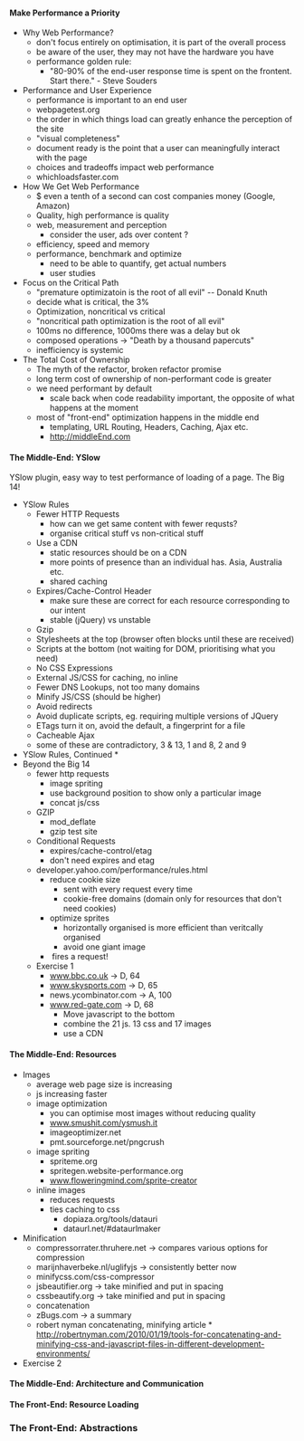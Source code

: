 #### Make Performance a Priority
* Why Web Performance?
  * don't focus entirely on optimisation, it is part of the overall process
  * be aware of the user, they may not have the hardware you have
  * performance golden rule:
    * "80-90% of the end-user response time is spent on the frontent. Start there." - Steve Souders
* Performance and User Experience
  * performance is important to an end user
  * webpagetest.org
  * the order in which things load can greatly enhance the perception of the site
  * "visual completeness"
  * document ready is the point that a user can meaningfully interact with the page
  * choices and tradeoffs impact web performance
  * whichloadsfaster.com
* How We Get Web Performance
  * $ even a tenth of a second can  cost companies money (Google, Amazon)
  * Quality, high performance is quality
  * web, measurement and perception
    * consider the user, ads over content ?
  * efficiency, speed and memory
  * performance, benchmark and optimize
    * need to be able to quantify, get actual numbers
    * user studies
* Focus on the Critical Path
  * "premature optimizatoin is the root of all evil" -- Donald Knuth
  * decide what is critical, the 3%
  * Optimization, noncritical vs critical
  * "noncritical path optimization is the root of all evil"
  * 100ms no difference, 1000ms there was a delay but ok
  * composed operations -> "Death by a thousand papercuts"
  * inefficiency is systemic
* The Total Cost of Ownership
  * The myth of the refactor, broken refactor promise
  * long term cost of ownership of non-performant code is greater
  * we need performant by default
    * scale back when code readability important, the opposite of what happens at the moment 
  * most of "front-end" optimization happens in the middle end
    * templating, URL Routing, Headers, Caching, Ajax etc.
    * http://middleEnd.com
  
#### The Middle-End: YSlow

YSlow plugin, easy way to test performance of loading of a page.
The Big 14!

* YSlow Rules
  * Fewer HTTP Requests
    * how can we get same content with fewer requsts?
    * organise critical stuff vs non-critical stuff
  * Use a CDN
    * static resources should be on a CDN
    * more points of presence than an individual has. Asia, Australia etc.
    * shared caching
  * Expires/Cache-Control Header
    * make sure these are correct for each resource corresponding to our intent
    * stable (jQuery) vs unstable
  * Gzip
  * Stylesheets at the top (browser often blocks until these are received)
  * Scripts at the bottom (not waiting for DOM, prioritising what you need)
  * No CSS Expressions
  * External JS/CSS for caching, no inline
  * Fewer DNS Lookups, not too many domains
  * Minify JS/CSS (should be higher)
  * Avoid redirects
  * Avoid duplicate scripts, eg. requiring multiple versions of JQuery
  * ETags turn it on, avoid the default, a fingerprint for a file
  * Cacheable Ajax
  * some of these are contradictory, 3 & 13, 1 and 8, 2 and 9
* YSlow Rules, Continued
  *  
* Beyond the Big 14
  * fewer http requests
    * image spriting
    * use background position to show only a particular image
    * concat js/css
  * GZIP
    * mod_deflate
    * gzip test site
  * Conditional Requests
    * expires/cache-control/etag
    * don't need expires and etag
  * developer.yahoo.com/performance/rules.html
    * reduce cookie size
      * sent with every request every time
      * cookie-free domains (domain only for resources that don't need cookies)
    * optimize sprites
      * horizontally organised is more efficient than veritcally organised
      * avoid one giant image
    * <img src=""> fires a request!
  * Exercise 1
    * www.bbc.co.uk -> D, 64 
    * www.skysports.com -> D, 65
    * news.ycombinator.com -> A, 100
    * www.red-gate.com -> D, 68
      * Move javascript to the bottom
      * combine the 21 js. 13 css and 17 images
      * use a CDN

#### The Middle-End: Resources
* Images
  *  average web page size is increasing
    * js increasing faster
  * image optimization 
    * you can optimise most images without reducing quality 
    * www.smushit.com/ysmush.it
    * imageoptimizer.net
    * pmt.sourceforge.net/pngcrush
  * image spriting
    * spriteme.org
    * spritegen.website-performance.org
    * www.floweringmind.com/sprite-creator
  * inline images
    * reduces requests
    * ties caching to css
      * dopiaza.org/tools/datauri
      * dataurl.net/#dataurlmaker
* Minification
  *  compressorrater.thruhere.net -> compares various options for compression
  *  marijnhaverbeke.nl/uglifyjs -> consistently better now
  *  minifycss.com/css-compressor
  *  jsbeautifier.org -> take minified and put in spacing
  *  cssbeautify.org -> take minified and put in spacing
  *  concatenation
    *   zBugs.com -> a summary
    *   robert nyman concatenating, minifying article
      * http://robertnyman.com/2010/01/19/tools-for-concatenating-and-minifying-css-and-javascript-files-in-different-development-environments/  
* Exercise 2


#### The Middle-End: Architecture and Communication

#### The Front-End: Resource Loading

### The Front-End: Abstractions
